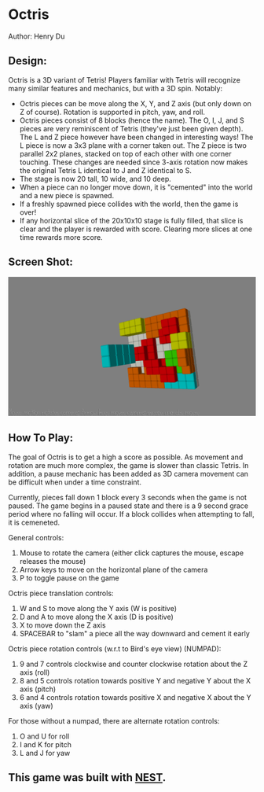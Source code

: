 # Octris

Author: Henry Du

## Design:

Octris is a 3D variant of Tetris! Players familiar with Tetris will recognize many similar features and mechanics, but
with a 3D spin. Notably:
- Octris pieces can be move along the X, Y, and Z axis (but only down on Z of course). Rotation is supported in pitch, yaw, and roll.
- Octris pieces consist of 8 blocks (hence the name). The O, I, J, and S pieces are very reminiscent of Tetris (they've just been given depth). The L and Z piece however have been changed in interesting ways! The L piece is now a 3x3 plane with a corner taken out. The Z piece is two parallel 2x2 planes, stacked on top of each other with one corner touching. These changes are needed since 3-axis rotation now makes the original Tetris L identical to J and Z identical to S.
- The stage is now 20 tall, 10 wide, and 10 deep.
- When a piece can no longer move down, it is "cemented" into the world and a new piece is spawned.
- If a freshly spawned piece collides with the world, then the game is over!
- If any horizontal slice of the 20x10x10 stage is fully filled, that slice is clear and the player is rewarded with score. Clearing more slices at one time rewards more score.

## Screen Shot:

![Screen Shot](screenshot.png)

## How To Play:

The goal of Octris is to get a high a score as possible. As movement and rotation are much more complex, the game is slower than classic Tetris. In addition, a pause mechanic has been added as 3D camera movement can be difficult when under a time constraint.

Currently, pieces fall down 1 block every 3 seconds when the game is not paused. The game begins in a paused state and there is a 9 second grace period where no falling will occur. If a block collides when attempting to fall, it is cemeneted.

General controls:
1. Mouse to rotate the camera (either click captures the mouse, escape releases the mouse)
2. Arrow keys to move on the horizontal plane of the camera
3. P to toggle pause on the game

Octris piece translation controls:
1. W and S to move along the Y axis (W is positive)
2. D and A to move along the X axis (D is positive)
3. X to move down the Z axis
4. SPACEBAR to "slam" a piece all the way downward and cement it early

Octris piece rotation controls (w.r.t to Bird's eye view) (NUMPAD):
1. 9 and 7 controls clockwise and counter clockwise rotation about the Z axis (roll)
2. 8 and 5 controls rotation towards positive Y and negative Y about the X axis (pitch)
3. 6 and 4 controls rotation towards positive X and negative X about the Y axis (yaw)

For those without a numpad, there are alternate rotation controls:
1. O and U for roll
2. I and K for pitch
3. L and J for yaw

## This game was built with [NEST](NEST.md).
